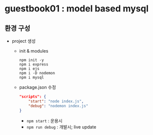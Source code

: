 # guestbook01 : model based mysql

## 환경 구성

* project 생성
    * init & modules
        ```shell
        npm init -y
        npm i express
        npm i ejs
        npm i -D nodemon
        npm i mysql
        ```

    * package.json 수정
        ```json
        "scripts": {
            "start": "node index.js",
            "debug": "nodemon index.js"
        }
        ```
        * ```npm start``` : 운용시
        * ```npm run debug``` : 개발시; live update